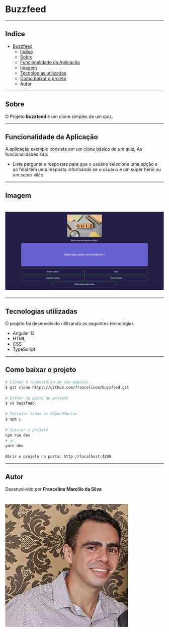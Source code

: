 # Buzzfeed

---

## Indice

- [Buzzfeed](#buzzfeed)
  - [Indice](#indice)
  - [Sobre](#sobre)
  - [Funcionalidade da Aplicação](#funcionalidade-da-aplicação)
  - [Imagem](#imagem)
  - [Tecnologias utilizadas](#tecnologias-utilizadas)
  - [Como baixar o projeto](#como-baixar-o-projeto)
  - [Autor](#autor)
  
---

## Sobre 

O Projeto **Buzzfeed** é um clone simples de um quiz.

---

## Funcionalidade da Aplicação

A aplicação exemplo consiste em um clone básico de um quiz, As funcionalidades são:
- Lista pergunta e respostas para que o usuário selecione uma opção e ao final tem uma resposta informando se o usuário é um super herói ou um super vilão.

---
## Imagem

<h1>
  <img src="src/assets/images/tela01.png">
</h1>


---
## Tecnologias utilizadas 

O projeto foi desenvolvido utilizando as seguintes tecnologias
- Angular 12
- HTML
- CSS
- TypeScript

---

## Como baixar o projeto

```bash
# Clonar o repositório em sua máquina 
$ git clone https://github.com/francelinom/buzzfeed.git

# Entrar na pasta do projeto 
$ cd buzzfeed.

# Instalar todas as dependências 
$ npm i

# Iniciar o projeto 
npm run dev
# or
yarn dev

Abrir o projeto na porta: http://localhost:4200
```

---
## Autor

Desenvolvido por **Francelino Marcílio da Silva** 
<h1>
  <img src="src/assets/images/eu.jpeg">
</h1>

